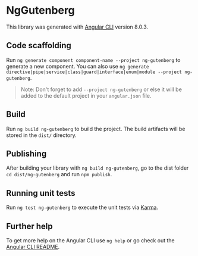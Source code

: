 # NgGutenberg

This library was generated with [Angular CLI](https://github.com/angular/angular-cli) version 8.0.3.

## Code scaffolding

Run `ng generate component component-name --project ng-gutenberg` to generate a new component. You can also use `ng generate directive|pipe|service|class|guard|interface|enum|module --project ng-gutenberg`.
> Note: Don't forget to add `--project ng-gutenberg` or else it will be added to the default project in your `angular.json` file. 

## Build

Run `ng build ng-gutenberg` to build the project. The build artifacts will be stored in the `dist/` directory.

## Publishing

After building your library with `ng build ng-gutenberg`, go to the dist folder `cd dist/ng-gutenberg` and run `npm publish`.

## Running unit tests

Run `ng test ng-gutenberg` to execute the unit tests via [Karma](https://karma-runner.github.io).

## Further help

To get more help on the Angular CLI use `ng help` or go check out the [Angular CLI README](https://github.com/angular/angular-cli/blob/master/README.md).
